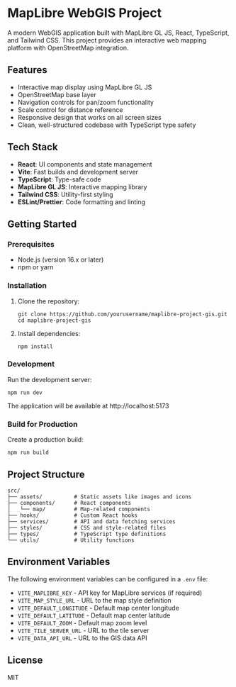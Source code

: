 # MapLibre WebGIS Project

A modern WebGIS application built with MapLibre GL JS, React, TypeScript, and Tailwind CSS. This project provides an interactive web mapping platform with OpenStreetMap integration.

## Features

- Interactive map display using MapLibre GL JS
- OpenStreetMap base layer
- Navigation controls for pan/zoom functionality
- Scale control for distance reference
- Responsive design that works on all screen sizes
- Clean, well-structured codebase with TypeScript type safety

## Tech Stack

- **React**: UI components and state management
- **Vite**: Fast builds and development server
- **TypeScript**: Type-safe code
- **MapLibre GL JS**: Interactive mapping library
- **Tailwind CSS**: Utility-first styling
- **ESLint/Prettier**: Code formatting and linting

## Getting Started

### Prerequisites

- Node.js (version 16.x or later)
- npm or yarn

### Installation

1. Clone the repository:
   ```
   git clone https://github.com/yourusername/maplibre-project-gis.git
   cd maplibre-project-gis
   ```

2. Install dependencies:
   ```
   npm install
   ```

### Development

Run the development server:
```
npm run dev
```

The application will be available at http://localhost:5173

### Build for Production

Create a production build:
```
npm run build
```

## Project Structure

```
src/
├── assets/          # Static assets like images and icons
├── components/      # React components
│   └── map/         # Map-related components
├── hooks/           # Custom React hooks
├── services/        # API and data fetching services
├── styles/          # CSS and style-related files
├── types/           # TypeScript type definitions
└── utils/           # Utility functions
```

## Environment Variables

The following environment variables can be configured in a `.env` file:

- `VITE_MAPLIBRE_KEY` - API key for MapLibre services (if required)
- `VITE_MAP_STYLE_URL` - URL to the map style definition
- `VITE_DEFAULT_LONGITUDE` - Default map center longitude
- `VITE_DEFAULT_LATITUDE` - Default map center latitude
- `VITE_DEFAULT_ZOOM` - Default map zoom level
- `VITE_TILE_SERVER_URL` - URL to the tile server
- `VITE_DATA_API_URL` - URL to the GIS data API

## License

MIT

